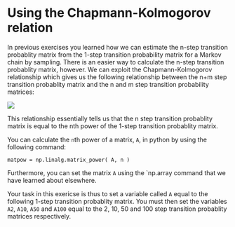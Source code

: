 # Using the Chapmann-Kolmogorov relation

In previous exercises you learned how we can estimate the n-step transition probablity matrix from the 1-step transition probability matrix for a Markov chain by sampling.  There is an easier way to calculate the n-step transition probablity matrix, however.  We can exploit the Chapmann-Kolmogorov relationship which gives us the following relationship between the n+m step transition probablity matrix and the n and m step transition probability matrices:

![](https://render.githubusercontent.com/render/math?math=\mathbf{A}^{n+m}=\mathbf{A}^{n}\mathbf{A}^{m})

This relationship essentially tells us that the n step transition probablity matrix is equal to the nth power of the 1-step transition probablity matrix.

You can calculate the `n`th power of a matrix, `A`, in python by using the following command:

````
matpow = np.linalg.matrix_power( A, n )
`````

Furthermore, you can set the matrix `A` using the `np.array command that we have learned about elsewhere.

Your task in this exericse is thus to set a variable called `A` equal to the following 1-step transition probablity matrix.  You must then set the variables `A2`, `A10`, `A50` and `A100` equal to the 2, 10, 50 and 100 step transition probablity matrices respectively.
